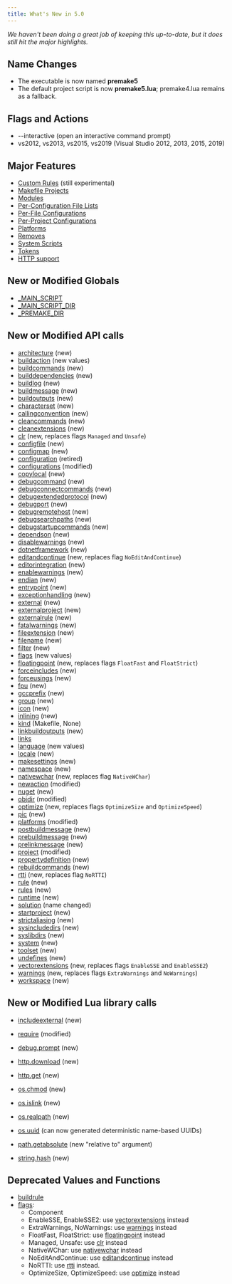 ```yaml
---
title: What's New in 5.0
---
```


*We haven't been doing a great job of keeping this up-to-date, but it does still hit the major highlights.*

## Name Changes ##

* The executable is now named **premake5**
* The default project script is now **premake5.lua**; premake4.lua remains as a fallback.

## Flags and Actions ##

* --interactive (open an interactive command prompt)
* vs2012, vs2013, vs2015, vs2019 (Visual Studio 2012, 2013, 2015, 2019)

## Major Features ##

* [Custom Rules](custom-rules) (still experimental)
* [Makefile Projects](makefile-projects)
* [Modules](developing-modules)
* [Per-Configuration File Lists](files)
* [Per-File Configurations](configuration)
* [Per-Project Configurations](configurations-and-platforms)
* [Platforms](configurations-and-platforms)
* [Removes](removing-values)
* [System Scripts](system-scripts)
* [Tokens](tokens)
* [HTTP support](http.download)

## New or Modified Globals ##

* [_MAIN_SCRIPT](_main_script)
* [_MAIN_SCRIPT_DIR](_main_script_dir)
* [_PREMAKE_DIR](_premake_dir)

## New or Modified API calls ##

* [architecture](architecture) (new)
* [buildaction](buildaction) (new values)
* [buildcommands](buildcommands) (new)
* [builddependencies](builddependencies) (new)
* [buildlog](buildlog) (new)
* [buildmessage](buildmessage) (new)
* [buildoutputs](buildoutputs) (new)
* [characterset](characterset) (new)
* [callingconvention](callingconvention) (new)
* [cleancommands](cleancommands) (new)
* [cleanextensions](cleanextensions) (new)
* [clr](clr) (new, replaces flags `Managed` and `Unsafe`)
* [configfile](configfile) (new)
* [configmap](configmap) (new)
* [configuration](configuration) (retired)
* [configurations](configurations) (modified)
* [copylocal](copylocal) (new)
* [debugcommand](debugcommand) (new)
* [debugconnectcommands](debugconnectcommands) (new)
* [debugextendedprotocol](debugextendedprotocol) (new)
* [debugport](debugport) (new)
* [debugremotehost](debugremotehost) (new)
* [debugsearchpaths](debugsearchpaths) (new)
* [debugstartupcommands](debugstartupcommands) (new)
* [dependson](dependson) (new)
* [disablewarnings](disablewarnings) (new)
* [dotnetframework](dotnetframework) (new)
* [editandcontinue](editandcontinue) (new, replaces flag `NoEditAndContinue`)
* [editorintegration](editorintegration) (new)
* [enablewarnings](enablewarnings) (new)
* [endian](endian) (new)
* [entrypoint](entrypoint) (new)
* [exceptionhandling](exceptionhandling) (new)
* [external](external) (new)
* [externalproject](externalproject) (new)
* [externalrule](externalrule) (new)
* [fatalwarnings](fatalwarnings) (new)
* [fileextension](fileextension) (new)
* [filename](filename) (new)
* [filter](filter) (new)
* [flags](flags) (new values)
* [floatingpoint](floatingpoint) (new, replaces flags `FloatFast` and `FloatStrict`)
* [forceincludes](forceincludes) (new)
* [forceusings](forceusings) (new)
* [fpu](fpu) (new)
* [gccprefix](gccprefix) (new)
* [group](group) (new)
* [icon](icon) (new)
* [inlining](inlining) (new)
* [kind](kind) (Makefile, None)
* [linkbuildoutputs](linkbuildoutputs) (new)
* [links](links)
* [language](language) (new values)
* [locale](locale) (new)
* [makesettings](makesettings) (new)
* [namespace](namespace) (new)
* [nativewchar](nativewchar) (new, replaces flag `NativeWChar`)
* [newaction](newaction) (modified)
* [nuget](nuget) (new)
* [objdir](objdir) (modified)
* [optimize](optimize) (new, replaces flags `OptimizeSize` and `OptimizeSpeed`)
* [pic](pic) (new)
* [platforms](platforms) (modified)
* [postbuildmessage](postbuildmessage) (new)
* [prebuildmessage](prebuildmessage) (new)
* [prelinkmessage](prelinkmessage) (new)
* [project](project) (modified)
* [propertydefinition](propertydefinition) (new)
* [rebuildcommands](rebuildcommands) (new)
* [rtti](rtti) (new, replaces flag `NoRTTI`)
* [rule](rule) (new)
* [rules](rules) (new)
* [runtime](runtime) (new)
* [solution](workspace) (name changed)
* [startproject](startproject) (new)
* [strictaliasing](strictaliasing) (new)
* [sysincludedirs](sysincludedirs) (new)
* [syslibdirs](syslibdirs) (new)
* [system](system) (new)
* [toolset](toolset) (new)
* [undefines](undefines) (new)
* [vectorextensions](vectorextensions) (new, replaces flags `EnableSSE` and `EnableSSE2`)
* [warnings](warnings) (new, replaces flags `ExtraWarnings` and `NoWarnings`)
* [workspace](workspace) (new)

## New or Modified Lua library calls ##

* [includeexternal](includeexternal) (new)
* [require](require) (modified)

* [debug.prompt](debug.prompt) (new)

* [http.download](http.download) (new)
* [http.get](http.get) (new)

* [os.chmod](os.chmod) (new)
* [os.islink](os.islink) (new)
* [os.realpath](os.realpath) (new)
* [os.uuid](os.uuid) (can now generated deterministic name-based UUIDs)

* [path.getabsolute](path.getabsolute) (new "relative to" argument)

* [string.hash](string.hash) (new)

## Deprecated Values and Functions ##

* [buildrule](buildrule)
* [flags](flags):
	* Component
	* EnableSSE, EnableSSE2: use [vectorextensions](vectorextensions) instead
	* ExtraWarnings, NoWarnings: use [warnings](warnings) instead
	* FloatFast, FloatStrict: use [floatingpoint](floatingpoint) instead
	* Managed, Unsafe: use [clr](clr) instead
	* NativeWChar: use [nativewchar](nativewchar) instead
	* NoEditAndContinue: use [editandcontinue](editandcontinue) instead
	* NoRTTI: use [rtti](rtti) instead.
	* OptimizeSize, OptimizeSpeed: use [optimize](optimize) instead

